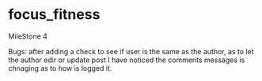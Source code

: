 # focus_fitness
 MileStone 4


 Bugs:
 after adding a check to see if user is the same as the author, as to let the author edir or update post I have noticed the comments messages is chnaging as to how is logged it.

